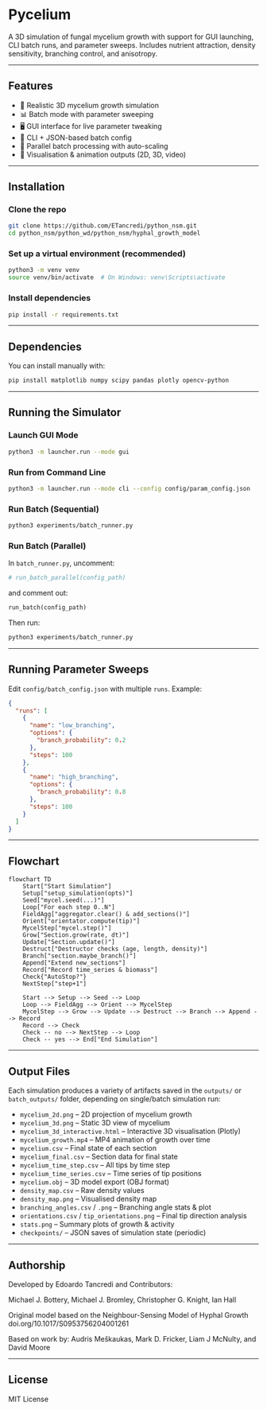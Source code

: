 # Pycelium

A 3D simulation of fungal mycelium growth with support for GUI launching, CLI batch runs, and parameter sweeps. Includes nutrient attraction, density sensitivity, branching control, and anisotropy.

---

## Features

- 🌱 Realistic 3D mycelium growth simulation
- 📊 Batch mode with parameter sweeping
- 🖥️ GUI interface for live parameter tweaking
- 🧪 CLI + JSON-based batch config
- 🔁 Parallel batch processing with auto-scaling
- 🎥 Visualisation & animation outputs (2D, 3D, video)

---

## Installation

### Clone the repo

```bash
git clone https://github.com/ETancredi/python_nsm.git
cd python_nsm/python_wd/python_nsm/hyphal_growth_model
```

### Set up a virtual environment (recommended)

```bash
python3 -m venv venv
source venv/bin/activate  # On Windows: venv\Scripts\activate
```

### Install dependencies

```bash
pip install -r requirements.txt
```

---

## Dependencies

You can install manually with:

```bash
pip install matplotlib numpy scipy pandas plotly opencv-python
```

---

## Running the Simulator

### Launch GUI Mode

```bash
python3 -m launcher.run --mode gui
```

### Run from Command Line

```bash
python3 -m launcher.run --mode cli --config config/param_config.json
```

### Run Batch (Sequential)

```bash
python3 experiments/batch_runner.py
```

### Run Batch (Parallel)

In `batch_runner.py`, uncomment:

```python
# run_batch_parallel(config_path)
```

and comment out:

```python
run_batch(config_path)
```

Then run:

```bash
python3 experiments/batch_runner.py
```

---

## Running Parameter Sweeps

Edit `config/batch_config.json` with multiple `runs`. Example:

```json
{
  "runs": [
    {
      "name": "low_branching",
      "options": {
        "branch_probability": 0.2
      },
      "steps": 100
    },
    {
      "name": "high_branching",
      "options": {
        "branch_probability": 0.8
      },
      "steps": 100
    }
  ]
}
```
---

## Flowchart

```mermaid
flowchart TD
    Start["Start Simulation"]
    Setup["setup_simulation(opts)"]
    Seed["mycel.seed(...)"]
    Loop["For each step 0..N"]
    FieldAgg["aggregator.clear() & add_sections()"]
    Orient["orientator.compute(tip)"]
    MycelStep["mycel.step()"]
    Grow["Section.grow(rate, dt)"]
    Update["Section.update()"]
    Destruct["Destructor checks (age, length, density)"]
    Branch["section.maybe_branch()"]
    Append["Extend new_sections"]
    Record["Record time_series & biomass"]
    Check{"AutoStop?"}
    NextStep["step+1"]

    Start --> Setup --> Seed --> Loop
    Loop --> FieldAgg --> Orient --> MycelStep
    MycelStep --> Grow --> Update --> Destruct --> Branch --> Append --> Record
    Record --> Check
    Check -- no --> NextStep --> Loop
    Check -- yes --> End["End Simulation"]
```
---

## Output Files

Each simulation produces a variety of artifacts saved in the `outputs/` or `batch_outputs/` folder, depending on single/batch simulation run:

- `mycelium_2d.png` – 2D projection of mycelium growth
- `mycelium_3d.png` – Static 3D view of mycelium
- `mycelium_3d_interactive.html` – Interactive 3D visualisation (Plotly)
- `mycelium_growth.mp4` – MP4 animation of growth over time
- `mycelium.csv` – Final state of each section
- `mycelium_final.csv` – Section data for final state
- `mycelium_time_step.csv` – All tips by time step
- `mycelium_time_series.csv` – Time series of tip positions
- `mycelium.obj` – 3D model export (OBJ format)
- `density_map.csv` – Raw density values
- `density_map.png` – Visualised density map
- `branching_angles.csv` / `.png` – Branching angle stats & plot
- `orientations.csv` / `tip_orientations.png` – Final tip direction analysis
- `stats.png` – Summary plots of growth & activity
- `checkpoints/` – JSON saves of simulation state (periodic)

---

## Authorship

Developed by Edoardo Tancredi and Contributors:

Michael J. Bottery, Michael J. Bromley, Christopher G. Knight, Ian Hall

Original model based on the Neighbour-Sensing Model of Hyphal Growth doi.org/10.1017/S0953756204001261

Based on work by: Audris Meškaukas, Mark D. Fricker, Liam J McNulty, and David Moore

---

## License

MIT License
